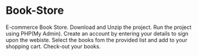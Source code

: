 # Book-Store
E-commerce Book Store.
Download and Unzip the project.
Run the project using PHP(My Admin).
Create an account by entering your details to sign upon the webiste.
Select the books fom the provided list and add to your shopping cart.
Check-out your books.
